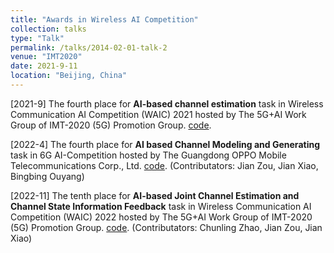 ```yaml
---
title: "Awards in Wireless AI Competition"
collection: talks
type: "Talk"
permalink: /talks/2014-02-01-talk-2
venue: "IMT2020"
date: 2021-9-11
location: "Beijing, China"
---
```


[2021-9] The fourth place for **AI-based channel estimation** task in Wireless Communication AI Competition (WAIC) 2021 hosted by The 5G+AI Work Group of IMT-2020 (5G) Promotion Group. [code](https://mmistakes.github.io/minimal-mistakes/).

[2022-4] The fourth place for **AI based Channel Modeling and Generating** task in 6G AI-Competition hosted by The Guangdong OPPO Mobile Telecommunications Corp., Ltd. [code](https://mmistakes.github.io/minimal-mistakes/). (Contributators: Jian Zou, Jian Xiao, Bingbing Ouyang)


[2022-11] The tenth place for **AI-based Joint Channel Estimation and Channel State Information Feedback** task in Wireless Communication AI Competition (WAIC) 2022 hosted by The 5G+AI Work Group of IMT-2020 (5G) Promotion Group. [code](https://mmistakes.github.io/minimal-mistakes/). (Contributators: Chunling Zhao, Jian Zou, Jian Xiao)

